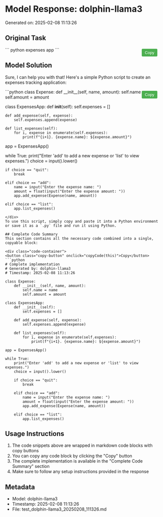 # Model Response: dolphin-llama3
Generated on: 2025-02-08 11:13:26


<style>
.copy-button {
    position: absolute;
    top: 5px;
    right: 5px;
    padding: 5px 10px;
    background-color: #4CAF50;
    color: white;
    border: none;
    border-radius: 3px;
    cursor: pointer;
    z-index: 1;
}
.code-container {
    position: relative;
    margin: 10px 0;
}
.copy-button:hover {
    background-color: #45a049;
}
.copy-button:active {
    background-color: #3d8b40;
}
</style>

<script>
function copyCode(buttonElement) {
    const codeBlock = buttonElement.parentElement.querySelector('code');
    const range = document.createRange();
    range.selectNode(codeBlock);
    window.getSelection().removeAllRanges();
    window.getSelection().addRange(range);
    try {
        document.execCommand('copy');
        buttonElement.textContent = 'Copied!';
        setTimeout(() => {
            buttonElement.textContent = 'Copy';
        }, 2000);
    } catch(e) {
        console.error('Failed to copy text:', e);
        buttonElement.textContent = 'Failed to copy';
    }
    window.getSelection().removeAllRanges();
}
</script>


## Original Task
<div class="code-container">
<button class="copy-button" onclick="copyCode(this)">Copy</button>
```
python expenses app
```
</div>

## Model Solution
Sure, I can help you with that! Here's a simple Python script to create an expenses tracking application:

<div class="code-container">
<button class="copy-button" onclick="copyCode(this)">Copy</button>
```python
class Expense:
    def __init__(self, name, amount):
        self.name = name
        self.amount = amount

class ExpensesApp:
    def __init__(self):
        self.expenses = []

    def add_expense(self, expense):
        self.expenses.append(expense)

    def list_expenses(self):
        for i, expense in enumerate(self.expenses):
            print(f"{i+1}. {expense.name}: ${expense.amount}")

app = ExpensesApp()

while True:
    print("Enter 'add' to add a new expense or 'list' to view expenses.")
    choice = input().lower()
    
    if choice == "quit":
        break
    
    elif choice == "add":
        name = input("Enter the expense name: ")
        amount = float(input("Enter the expense amount: "))
        app.add_expense(Expense(name, amount))
        
    elif choice == "list":
        app.list_expenses()
```
</div>
To use this script, simply copy and paste it into a Python environment or save it as a `.py` file and run it using Python.

## Complete Code Summary
This section contains all the necessary code combined into a single, copyable block:

<div class="code-container">
<button class="copy-button" onclick="copyCode(this)">Copy</button>
```python
# Complete implementation
# Generated by: dolphin-llama3
# Timestamp: 2025-02-08 11:13:26

class Expense:
    def __init__(self, name, amount):
        self.name = name
        self.amount = amount

class ExpensesApp:
    def __init__(self):
        self.expenses = []

    def add_expense(self, expense):
        self.expenses.append(expense)

    def list_expenses(self):
        for i, expense in enumerate(self.expenses):
            print(f"{i+1}. {expense.name}: ${expense.amount}")

app = ExpensesApp()

while True:
    print("Enter 'add' to add a new expense or 'list' to view expenses.")
    choice = input().lower()
    
    if choice == "quit":
        break
    
    elif choice == "add":
        name = input("Enter the expense name: ")
        amount = float(input("Enter the expense amount: "))
        app.add_expense(Expense(name, amount))
        
    elif choice == "list":
        app.list_expenses()

```
</div>

## Usage Instructions
1. The code snippets above are wrapped in markdown code blocks with copy buttons
2. You can copy any code block by clicking the "Copy" button
3. The complete implementation is available in the "Complete Code Summary" section
4. Make sure to follow any setup instructions provided in the response

## Metadata
- Model: dolphin-llama3
- Timestamp: 2025-02-08 11:13:26
- File: test_dolphin-llama3_20250208_111326.md
